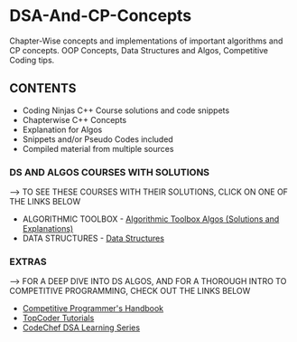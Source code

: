 # DSA-And-CP-Concepts

Chapter-Wise concepts and implementations of important algorithms and CP concepts. OOP Concepts, Data Structures and Algos, Competitive Coding tips.

## CONTENTS

- Coding Ninjas C++ Course solutions and code snippets
- Chapterwise C++ Concepts
- Explanation for Algos
- Snippets and/or Pseudo Codes included
- Compiled material from multiple sources

### DS AND ALGOS COURSES WITH SOLUTIONS

--> TO SEE THESE COURSES WITH THEIR SOLUTIONS, CLICK ON ONE OF THE LINKS BELOW

- ALGORITHMIC TOOLBOX - [Algorithmic Toolbox Algos (Solutions and Explanations)](https://github.com/devgoel186/Algorithmic_Toolbox_Algos)
- DATA STRUCTURES - [Data Structures](https://github.com/devgoel186/Data_Structures)

### EXTRAS

--> FOR A DEEP DIVE INTO DS ALGOS, AND FOR A THOROUGH INTRO TO COMPETITIVE PROGRAMMING, CHECK OUT THE LINKS BELOW

- [Competitive Programmer's Handbook](https://cses.fi/book/book.pdf)
- [TopCoder Tutorials](https://www.topcoder.com/community/competitive-programming/tutorials/)
- [CodeChef DSA Learning Series](https://www.codechef.com/LEARNDSA?order=desc&sortBy=successful_submissions)
